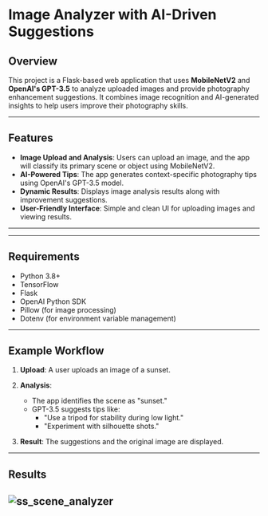# Image Analyzer with AI-Driven Suggestions

## Overview
This project is a Flask-based web application that uses **MobileNetV2** and **OpenAI's GPT-3.5** to analyze uploaded images and provide photography enhancement suggestions. It combines image recognition and AI-generated insights to help users improve their photography skills.

---

## Features
- **Image Upload and Analysis**: Users can upload an image, and the app will classify its primary scene or object using MobileNetV2.
- **AI-Powered Tips**: The app generates context-specific photography tips using OpenAI's GPT-3.5 model.
- **Dynamic Results**: Displays image analysis results along with improvement suggestions.
- **User-Friendly Interface**: Simple and clean UI for uploading images and viewing results.

---


---

## Requirements
- Python 3.8+
- TensorFlow
- Flask
- OpenAI Python SDK
- Pillow (for image processing)
- Dotenv (for environment variable management)

---
## Example Workflow

1. **Upload**: A user uploads an image of a sunset.

2. **Analysis**:
   - The app identifies the scene as "sunset."
   - GPT-3.5 suggests tips like:
     - "Use a tripod for stability during low light."
     - "Experiment with silhouette shots."

3. **Result**: The suggestions and the original image are displayed.


---
## Results
![ss_scene_analyzer](https://github.com/user-attachments/assets/d68d7518-9900-4cc1-9ba6-13a77d168256)
---

